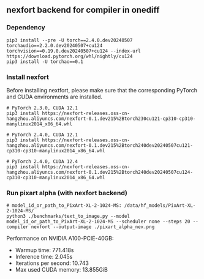 ## nexfort backend for compiler in onediff
###  Dependency
```
pip3 install --pre -U torch==2.4.0.dev20240507 torchaudio==2.2.0.dev20240507+cu124 torchvision==0.19.0.dev20240507+cu124 --index-url https://download.pytorch.org/whl/nightly/cu124
pip3 install -U torchao==0.1
```

### Install nexfort

Before installing nextfort, please make sure that the corresponding PyTorch and CUDA environments are installed.

```
# PyTorch 2.3.0, CUDA 12.1
pip3 install https://nexfort-releases.oss-cn-hangzhou.aliyuncs.com/nexfort-0.1.dev215%2Btorch230cu121-cp310-cp310-manylinux2014_x86_64.whl

# PyTorch 2.4.0, CUDA 12.1
pip3 install https://nexfort-releases.oss-cn-hangzhou.aliyuncs.com/nexfort-0.1.dev215%2Btorch240dev20240507cu121-cp310-cp310-manylinux2014_x86_64.whl

# PyTorch 2.4.0, CUDA 12.4
pip3 install https://nexfort-releases.oss-cn-hangzhou.aliyuncs.com/nexfort-0.1.dev215%2Btorch240dev20240507cu124-cp310-cp310-manylinux2014_x86_64.whl
```

### Run pixart alpha (with nexfort backend)

```
# model_id_or_path_to_PixArt-XL-2-1024-MS: /data/hf_models/PixArt-XL-2-1024-MS/ 
python3 ./benchmarks/text_to_image.py --model model_id_or_path_to_PixArt-XL-2-1024-MS --scheduler none --steps 20 --compiler nexfort --output-image ./pixart_alpha_nex.png
```
Performance on NVIDIA A100-PCIE-40GB:
- Warmup time: 771.418s
- Inference time: 2.045s
- Iterations per second: 10.743
- Max used CUDA memory: 13.855GiB
